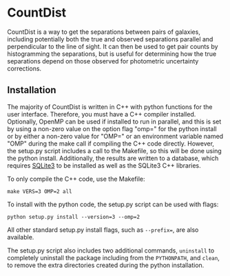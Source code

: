 # CountDist

CountDist is a way to get the separations between pairs of galaxies, including potentially both the true and observed separations parallel and perpendicular to the line of sight. It can then be used to get pair counts by histogramming the separations, but is useful for determining how the true separations depend on those observed for photometric uncertainty corrections.

## Installation

The majority of CountDist is written in C++ with python functions for the user interface. Therefore, you must have a C++ compiler installed. Optionally, OpenMP can be used if installed to run in parallel, and this is set by using a non-zero value on the option flag "omp=" for the python install or by either a non-zero value for "OMP=" or an environment variable named "OMP" during the make call if compiling the C++ code directly. However, the setup.py script includes a call to the Makefile, so this will be done using the python install. Additionally, the results are written to a database, which requires [SQLite3](https://www.sqlite.org/index.html) to be installed as well as the SQLite3 C++ libraries.

To only compile the C++ code, use the Makefile:

```shell
make VERS=3 OMP=2 all
```

To install with the python code, the setup.py script can be used with flags:

```shell
python setup.py install --version=3 --omp=2
```

All other standard setup.py install flags, such as `--prefix=`, are also available.

The setup.py script also includes two additional commands, `uninstall` to completely uninstall the package including from the `PYTHONPATH`, and `clean`, to remove the extra directories created during the python installation.
